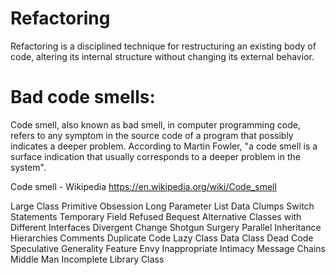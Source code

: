 Refactoring 
===========

Refactoring is a disciplined technique for restructuring an existing body of code, altering its internal structure without changing its external behavior.

Bad code smells:
===

Code smell, also known as bad smell, in computer programming code, refers to any symptom in the source code of a program that possibly indicates a deeper problem. According to Martin Fowler, "a code smell is a surface indication that usually corresponds to a deeper problem in the system".

Code smell - Wikipedia https://en.wikipedia.org/wiki/Code_smell

Large Class
Primitive Obsession
Long Parameter List
Data Clumps
Switch Statements
Temporary Field
Refused Bequest
Alternative Classes with Different Interfaces
Divergent Change
Shotgun Surgery
Parallel Inheritance Hierarchies
Comments
Duplicate Code
Lazy Class
Data Class
Dead Code
Speculative Generality
Feature Envy
Inappropriate Intimacy
Message Chains
Middle Man
Incomplete Library Class

